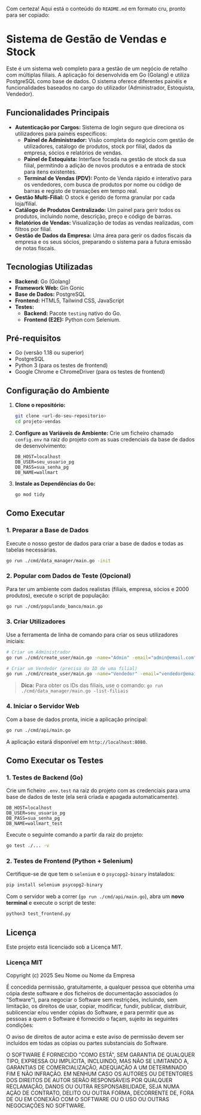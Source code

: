 Com certeza\! Aqui está o conteúdo do `README.md` em formato cru, pronto para ser copiado:

# Sistema de Gestão de Vendas e Stock

Este é um sistema web completo para a gestão de um negócio de retalho com múltiplas filiais. A aplicação foi desenvolvida em Go (Golang) e utiliza PostgreSQL como base de dados. O sistema oferece diferentes painéis e funcionalidades baseados no cargo do utilizador (Administrador, Estoquista, Vendedor).

## Funcionalidades Principais

* **Autenticação por Cargos:** Sistema de login seguro que direciona os utilizadores para painéis específicos:
    * **Painel de Administrador:** Visão completa do negócio com gestão de utilizadores, catálogo de produtos, stock por filial, dados da empresa, sócios e relatórios de vendas.
    * **Painel de Estoquista:** Interface focada na gestão de stock da sua filial, permitindo a adição de novos produtos e a entrada de stock para itens existentes.
    * **Terminal de Vendas (PDV):** Ponto de Venda rápido e interativo para os vendedores, com busca de produtos por nome ou código de barras e registo de transações em tempo real.
* **Gestão Multi-Filial:** O stock é gerido de forma granular por cada loja/filial.
* **Catálogo de Produtos Centralizado:** Um painel para gerir todos os produtos, incluindo nome, descrição, preço e código de barras.
* **Relatórios de Vendas:** Visualização de todas as vendas realizadas, com filtros por filial.
* **Gestão de Dados da Empresa:** Uma área para gerir os dados fiscais da empresa e os seus sócios, preparando o sistema para a futura emissão de notas fiscais.

## Tecnologias Utilizadas

* **Backend:** Go (Golang)
* **Framework Web:** Gin Gonic
* **Base de Dados:** PostgreSQL
* **Frontend:** HTML5, Tailwind CSS, JavaScript
* **Testes:**
    * **Backend:** Pacote `testing` nativo do Go.
    * **Frontend (E2E):** Python com Selenium.

## Pré-requisitos

* Go (versão 1.18 ou superior)
* PostgreSQL
* Python 3 (para os testes de frontend)
* Google Chrome e ChromeDriver (para os testes de frontend)

## Configuração do Ambiente

1.  **Clone o repositório:**
    ```bash
    git clone <url-do-seu-repositorio>
    cd projeto-vendas
    ```

2.  **Configure as Variáveis de Ambiente:**
    Crie um ficheiro chamado `config.env` na raiz do projeto com as suas credenciais da base de dados de desenvolvimento:
    ```env
    DB_HOST=localhost
    DB_USER=seu_usuario_pg
    DB_PASS=sua_senha_pg
    DB_NAME=wallmart
    ```

3.  **Instale as Dependências do Go:**
    ```bash
    go mod tidy
    ```

## Como Executar

### 1. Preparar a Base de Dados

Execute o nosso gestor de dados para criar a base de dados e todas as tabelas necessárias.

```bash
go run ./cmd/data_manager/main.go -init
````

### 2\. Popular com Dados de Teste (Opcional)

Para ter um ambiente com dados realistas (filiais, empresa, sócios e 2000 produtos), execute o script de população:

```bash
go run ./cmd/populando_banco/main.go
```

### 3\. Criar Utilizadores

Use a ferramenta de linha de comando para criar os seus utilizadores iniciais:

```bash
# Criar um Administrador
go run ./cmd/create_user/main.go -name="Admin" -email="admin@email.com" -password="senha123" -role="admin"

# Criar um Vendedor (precisa do ID de uma filial)
go run ./cmd/create_user/main.go -name="Vendedor" -email="vendedor@email.com" -password="senha123" -role="vendedor" -filialid="<id-da-filial>"
```

> **Dica:** Para obter os IDs das filiais, use o comando: `go run ./cmd/data_manager/main.go -list-filiais`

### 4\. Iniciar o Servidor Web

Com a base de dados pronta, inicie a aplicação principal:

```bash
go run ./cmd/api/main.go
```

A aplicação estará disponível em `http://localhost:8080`.

## Como Executar os Testes

### 1\. Testes de Backend (Go)

Crie um ficheiro `.env.test` na raiz do projeto com as credenciais para uma base de dados de teste (ela será criada e apagada automaticamente).

```env
DB_HOST=localhost
DB_USER=seu_usuario_pg
DB_PASS=sua_senha_pg
DB_NAME=wallmart_test
```

Execute o seguinte comando a partir da raiz do projeto:

```bash
go test ./... -v
```

### 2\. Testes de Frontend (Python + Selenium)

Certifique-se de que tem o `selenium` e o `psycopg2-binary` instalados:

```bash
pip install selenium psycopg2-binary
```

Com o servidor web a correr (`go run ./cmd/api/main.go`), abra um **novo terminal** e execute o script de teste:

```bash
python3 test_frontend.py
```

## Licença

Este projeto está licenciado sob a Licença MIT.

### Licença MIT

Copyright (c) 2025 Seu Nome ou Nome da Empresa

É concedida permissão, gratuitamente, a qualquer pessoa que obtenha uma cópia deste software e dos ficheiros de documentação associados (o "Software"), para negociar o Software sem restrições, incluindo, sem limitação, os direitos de usar, copiar, modificar, fundir, publicar, distribuir, sublicenciar e/ou vender cópias do Software, e para permitir que as pessoas a quem o Software é fornecido o façam, sujeito às seguintes condições:

O aviso de direitos de autor acima e este aviso de permissão devem ser incluídos em todas as cópias ou partes substanciais do Software.

O SOFTWARE É FORNECIDO "COMO ESTÁ", SEM GARANTIA DE QUALQUER TIPO, EXPRESSA OU IMPLÍCITA, INCLUINDO, MAS NÃO SE LIMITANDO A, GARANTIAS DE COMERCIALIZAÇÃO, ADEQUAÇÃO A UM DETERMINADO FIM E NÃO INFRAÇÃO. EM NENHUM CASO OS AUTORES OU DETENTORES DOS DIREITOS DE AUTOR SERÃO RESPONSÁVEIS POR QUALQUER RECLAMAÇÃO, DANOS OU OUTRA RESPONSABILIDADE, SEJA NUMA AÇÃO DE CONTRATO, DELITO OU OUTRA FORMA, DECORRENTE DE, FORA DE OU EM CONEXÃO COM O SOFTWARE OU O USO OU OUTRAS NEGOCIAÇÕES NO SOFTWARE.

